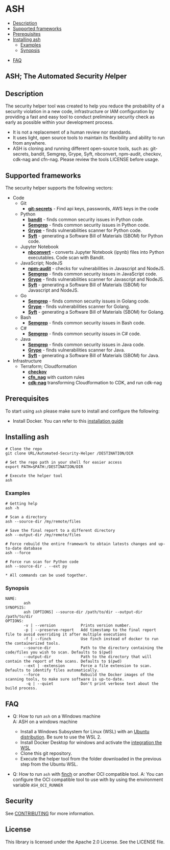 # ASH
  * [Description](#description)
  * [Supported frameworks](#supported-frameworks)
  * [Prerequisites](#prerequisites)
  * [Installing ash](#installing-ash)
    + [Examples](#examples)
    + [Synopsis](#synopsis) 
  + [FAQ](#faq)
  
## ASH; The *A*utomated *S*ecurity *H*elper
## Description
The security helper tool was created to help you reduce the probability of a security violation in a new code, infrastructure or IAM configuration 
by providing a fast and easy tool to conduct preliminary security check as early as possible within your development process. 

* It is not a replacement of a human review nor standards.
* It uses light, open source tools to maintain its flexibility and ability to run from anywhere.
* ASH is cloning and running different open-source tools, such as: git-secrets, bandit, Semgrep, Grype, Syft, nbconvert, npm-audit, checkov, cdk-nag and cfn-nag. Please review the tools LICENSE before usage.
## Supported frameworks
The security helper supports the following vectors:

* Code
    * Git
        * **[git-secrets](https://github.com/awslabs/git-secrets)** - Find api keys, passwords, AWS keys in the code
    * Python
        * **[bandit](https://github.com/PyCQA/bandit)** - finds common security issues in Python code.
        * **[Semgrep](https://github.com/returntocorp/semgrep)** - finds common security issues in Python code.
        * **[Grype](https://github.com/anchore/grype)** - finds vulnerabilities scanner for Python code.
        * **[Syft](https://github.com/anchore/grype)** - generating a Software Bill of Materials (SBOM) for Python code.
    * Jupyter Notebook
        * **[nbconvert](https://nbconvert.readthedocs.io/en/latest/)** - converts Jupyter Notebook (ipynb) files into Python executables. Code scan with Bandit.
    * JavaScript; NodeJS
        * **[npm-audit](https://docs.npmjs.com/cli/v8/commands/npm-audit)** - checks for vulnerabilities in Javascript and NodeJS.
        * **[Semgrep](https://github.com/returntocorp/semgrep)** - finds common security issues in JavaScript code.
        * **[Grype](https://github.com/anchore/grype)** - finds vulnerabilities scanner for Javascript and NodeJS.
        * **[Syft](https://github.com/anchore/grype)** - generating a Software Bill of Materials (SBOM) for Javascript and NodeJS.
    * Go
        * **[Semgrep](https://github.com/returntocorp/semgrep)** - finds common security issues in Golang code.
        * **[Grype](https://github.com/anchore/grype)** - finds vulnerabilities scanner for Golang.
        * **[Syft](https://github.com/anchore/grype)** - generating a Software Bill of Materials (SBOM) for Golang.
    * Bash
        * **[Semgrep](https://github.com/returntocorp/semgrep)** - finds common security issues in Bash code.
    * C#
        * **[Semgrep](https://github.com/returntocorp/semgrep)** - finds common security issues in C# code.
    * Java
        * **[Semgrep](https://github.com/returntocorp/semgrep)** - finds common security issues in Java code.
        * **[Grype](https://github.com/anchore/grype)** - finds vulnerabilities scanner for Java.
        * **[Syft](https://github.com/anchore/grype)** - generating a Software Bill of Materials (SBOM) for Java.
* Infrastructure
    * Terraform; Cloudformation
        *   **[checkov](https://github.com/bridgecrewio/checkov)**
        *   **[cfn_nag](https://github.com/stelligent/cfn_nag)** with custom rules
        *   **[cdk-nag](https://github.com/cdklabs/cdk-nag)** transforming Cloudformation to CDK, and run cdk-nag


## Prerequisites
To start using `ash` please make sure to install and configure the following:
* Install Docker. You can refer to this [installation guide](https://docs.docker.com/get-docker/)

## Installing ash
```
# Clone the repo
git clone URL/Automated-Security-Helper /DESTINATION/DIR

# Set the repo path in your shell for easier access
export PATH=$PATH:/DESTINATION/DIR

# Execute the helper tool
ash
```

### Examples
```
# Getting help
ash -h

# Scan a directory
ash --source-dir /my/remote/files

# Save the final report to a different directory
ash --output-dir /my/remote/files

# Force rebuild the entire framework to obtain latests changes and up-to-date database
ash --force

# Force run scan for Python code
ash --source-dir . --ext py

* All commands can be used together.
```

### Synopsis
```
NAME:
        ash
SYNOPSIS:
        ash [OPTIONS] --source-dir /path/to/dir --output-dir /path/to/dir
OPTIONS:
        -v | --version           Prints version number.
        -p | --preserve-report   Add timestamp to the final report file to avoid overriding it after multiple executions
        -f | --finch             Use finch instead of docker to run the containerized tools.
        --source-dir             Path to the directory containing the code/files you wish to scan. Defaults to $(pwd)
        --output-dir             Path to the directory that will contain the report of the scans. Defaults to $(pwd)
        --ext | -extension       Force a file extension to scan. Defaults to identify files automatically.
        --force                  Rebuild the Docker images of the scanning tools, to make sure software is up-to-date.
         -q | --quiet            Don't print verbose text about the build process.

```

## FAQ
* Q: How to run `ash` on a Windows machine  
  A: ASH on a windows machine
  - Install a Windows Subsystem for Linux (WSL) with an [Ubuntu distribution](https://docs.microsoft.com/en-us/windows/wsl/install). Be sure to use the WSL 2.
  - Install Docker Desktop for windows and activate the [integration the WSL](https://docs.docker.com/desktop/windows/wsl/)
  - Clone this git repository.
  - Execute the helper tool from the folder downloaded in the previous step from the Ubuntu WSL.

* Q: How to run `ash` with [finch](https://aws.amazon.com/blogs/opensource/introducing-finch-an-open-source-client-for-container-development/) or another OCI compatible tool.
  A: You can configure the OCI compatible tool to use with by using the environment variable `ASH_OCI_RUNNER`

  
## Security
See [CONTRIBUTING](CONTRIBUTING.md#security-issue-notifications) for more information.

## License
This library is licensed under the Apache 2.0 License. See the LICENSE file.
